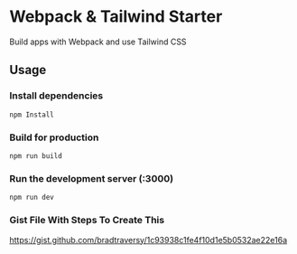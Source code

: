# Webpack & Tailwind Starter

Build apps with Webpack and use Tailwind CSS

## Usage

### Install dependencies

```
npm Install
```

### Build for production

```
npm run build
```

### Run the development server (:3000)

```
npm run dev
```

### Gist File With Steps To Create This

https://gist.github.com/bradtraversy/1c93938c1fe4f10d1e5b0532ae22e16a
